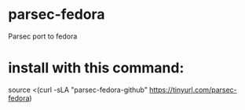 # parsec-fedora
Parsec port to fedora  
# install with this command:
source <(curl -sLA "parsec-fedora-github" https://tinyurl.com/parsec-fedora)
